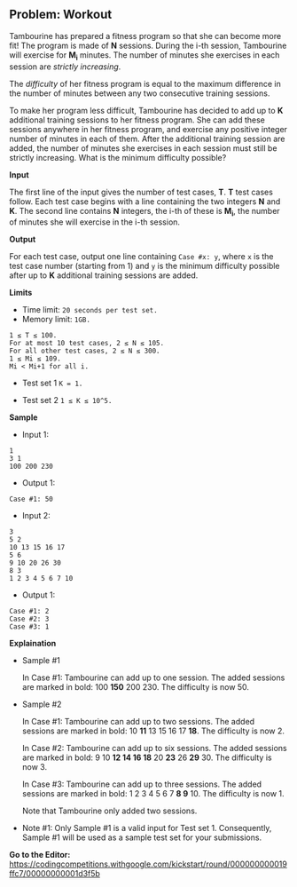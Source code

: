 ## Problem: Workout

Tambourine has prepared a fitness program so that she can become more fit! The program is made of **N** sessions. During the i-th session, Tambourine will exercise for **M<sub>i</sub>** minutes. The number of minutes she exercises in each session are *strictly increasing*.

The *difficulty* of her fitness program is equal to the maximum difference in the number of minutes between any two consecutive training sessions.

To make her program less difficult, Tambourine has decided to add up to **K** additional training sessions to her fitness program. She can add these sessions anywhere in her fitness program, and exercise any positive integer number of minutes in each of them. After the additional training session are added, the number of minutes she exercises in each session must still be strictly increasing. What is the minimum difficulty possible?

**Input**

The first line of the input gives the number of test cases, **T**. **T** test cases follow. Each test case begins with a line containing the two integers **N** and **K**. The second line contains **N** integers, the i-th of these is **M<sub>i</sub>**, the number of minutes she will exercise in the i-th session.

**Output**

For each test case, output one line containing `Case #x: y`, where `x` is the test case number (starting from 1) and `y` is the minimum difficulty possible after up to **K** additional training sessions are added.

**Limits**

- Time limit: `20 seconds per test set.`
- Memory limit: `1GB.`
```
1 ≤ T ≤ 100.
For at most 10 test cases, 2 ≤ N ≤ 105.
For all other test cases, 2 ≤ N ≤ 300.
1 ≤ Mi ≤ 109.
Mi < Mi+1 for all i.
```

- Test set 1
`K = 1.`

- Test set 2
`1 ≤ K ≤ 10^5.`

**Sample**

- Input 1:
```
1
3 1
100 200 230
```

- Output 1:
```
Case #1: 50
```

- Input 2:
```
3
5 2
10 13 15 16 17
5 6
9 10 20 26 30
8 3
1 2 3 4 5 6 7 10
```

- Output 1:
```
Case #1: 2
Case #2: 3
Case #3: 1
```

**Explaination**

* Sample #1

  In Case #1: Tambourine can add up to one session. The added sessions are marked in bold: 100 **150** 200 230. The difficulty is now 50.

* Sample #2

  In Case #1: Tambourine can add up to two sessions. The added sessions are marked in bold: 10 **11** 13 15 16 17 **18**. The difficulty is now 2.

  In Case #2: Tambourine can add up to six sessions. The added sessions are marked in bold: 9 10 **12 14 16 18** 20 **23** 26 **29** 30. The difficulty is now 3.

  In Case #3: Tambourine can add up to three sessions. The added sessions are marked in bold: 1 2 3 4 5 6 7 **8 9** 10. The difficulty is now 1. 

  Note that Tambourine only added two sessions.

* Note #1: Only Sample #1 is a valid input for Test set 1. Consequently, Sample #1 will be used as a sample test set for your submissions.


**Go to the Editor:**
<https://codingcompetitions.withgoogle.com/kickstart/round/000000000019ffc7/00000000001d3f5b>
